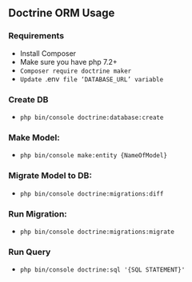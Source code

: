 ## Doctrine ORM Usage

### Requirements
- Install Composer
- Make sure you have php 7.2+
- `Composer require doctrine maker`
- `Update `.env` file ‘DATABASE_URL’ variable`

### Create DB
- `php bin/console doctrine:database:create`

### Make Model: 
- `php bin/console make:entity {NameOfModel}`

### Migrate Model to DB:
- `php bin/console doctrine:migrations:diff`

### Run Migration:
- `php bin/console doctrine:migrations:migrate`

### Run Query
- `php bin/console doctrine:sql '{SQL STATEMENT}'`

